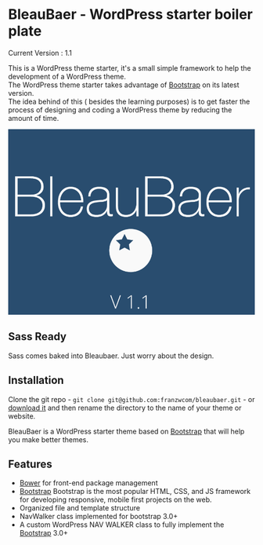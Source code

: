 BleauBaer - WordPress starter boiler plate
==========================================

Current Version : 1.1
                  
This is a WordPress theme starter, it's a small simple framework to help the development of a WordPress theme.  
The WordPress theme starter takes advantage of [Bootstrap](http://getbootstrap.com/) on its latest version.  
The idea behind of this ( besides the learning purposes) is to get faster the process of designing and coding a WordPress theme by reducing the amount of  time.

![ScreenShot](https://raw.githubusercontent.com/franzwcom/bleaubaer/master/screenshot.png)


Sass Ready
---------------
Sass comes baked into Bleaubaer. 
Just worry about the design.


## Installation

Clone the git repo - `git clone git@github.com:franzwcom/bleaubaer.git` - or [download it](https://github.com/franzwcom/bleaubaer/archive/master.zip) and then rename the directory to the name of your theme or website.

BleauBaer is a WordPress starter theme based on [Bootstrap](http://getbootstrap.com/) that will help you make better themes.

## Features

* [Bower](http://bower.io/) for front-end package management
* [Bootstrap](http://getbootstrap.com/) Bootstrap is the most popular HTML, CSS, and JS framework for developing responsive, mobile first projects on the web.
* Organized file and template structure
* NavWalker class implemented for bootstrap 3.0+
* A custom WordPress NAV WALKER class to fully implement the [Bootstrap](http://getbootstrap.com/) 3.0+ 
